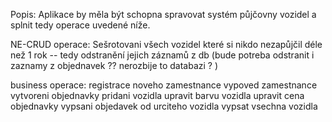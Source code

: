 Popis:
Aplikace by měla být schopna spravovat systém půjčovny vozidel a splnit tedy operace uvedené níže.

NE-CRUD operace:
Sešrotovani všech vozidel které si nikdo nezapůjčil déle než 1 rok -- tedy odstranění jejich záznamů z db
(bude potreba odstranit i zaznamy z objednavek ?? nerozbije to databazi ? )

business operace:
registrace noveho zamestnance
vypoved zamestnance
vytvoreni objednavky
pridani vozidla
upravit barvu vozidla
upravit cena objednavky
vypsani objedavek od urciteho vozidla
vypsat vsechna vozidla
